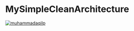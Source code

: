 # MySimpleCleanArchitecture
[![muhammadaqilp](https://circleci.com/gh/muhammadaqilp/MySimpleCleanArchitecture.svg?style=svg)](https://app.circleci.com/pipelines/github/muhammadaqilp/MySimpleCleanArchitecture?branch=circleci-project-setup)
